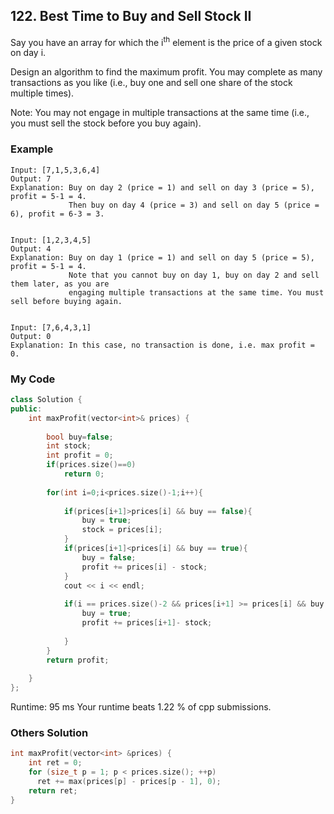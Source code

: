 ## 122. Best Time to Buy and Sell Stock II

Say you have an array for which the i<sup>th</sup> element is the price of a given stock on day i.

Design an algorithm to find the maximum profit. You may complete as many transactions as you like (i.e., buy one and sell one share of the stock multiple times).

Note: You may not engage in multiple transactions at the same time (i.e., you must sell the stock before you buy again).


### Example
```
Input: [7,1,5,3,6,4]
Output: 7
Explanation: Buy on day 2 (price = 1) and sell on day 3 (price = 5), profit = 5-1 = 4.
             Then buy on day 4 (price = 3) and sell on day 5 (price = 6), profit = 6-3 = 3.


Input: [1,2,3,4,5]
Output: 4
Explanation: Buy on day 1 (price = 1) and sell on day 5 (price = 5), profit = 5-1 = 4.
             Note that you cannot buy on day 1, buy on day 2 and sell them later, as you are
             engaging multiple transactions at the same time. You must sell before buying again.


Input: [7,6,4,3,1]
Output: 0
Explanation: In this case, no transaction is done, i.e. max profit = 0.
```

### My Code
```c++
class Solution {
public:
    int maxProfit(vector<int>& prices) {
        
        bool buy=false;
        int stock;
        int profit = 0;
        if(prices.size()==0)
            return 0;
        
        for(int i=0;i<prices.size()-1;i++){
            
            if(prices[i+1]>prices[i] && buy == false){
                buy = true;
                stock = prices[i];
            }
            if(prices[i+1]<prices[i] && buy == true){
                buy = false;
                profit += prices[i] - stock;
            }
            cout << i << endl;
            
            if(i == prices.size()-2 && prices[i+1] >= prices[i] && buy == true){
                buy = true;
                profit += prices[i+1]- stock;
                
            }
        }
        return profit;
        
    }
};
```
Runtime: 95 ms
Your runtime beats 1.22 % of cpp submissions.

### Others Solution
```c++
int maxProfit(vector<int> &prices) {
    int ret = 0;
    for (size_t p = 1; p < prices.size(); ++p) 
      ret += max(prices[p] - prices[p - 1], 0);    
    return ret;
}
```
